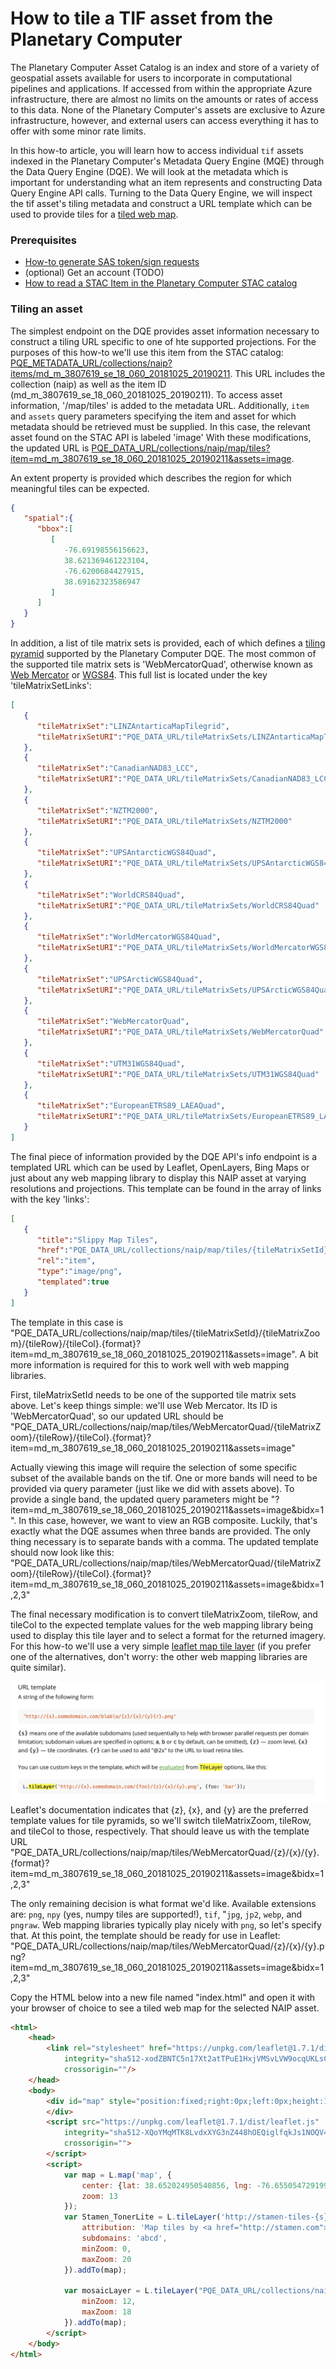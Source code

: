# How to tile a TIF asset from the Planetary Computer

The Planetary Computer Asset Catalog is an index and store of a variety of geospatial assets available for users to incorporate in computational pipelines and applications.
If accessed from within the appropriate Azure infrastructure, there are almost no limits on the amounts or rates of access to this data.
None of the Planetary Computer's assets are exclusive to Azure infrastructure, however, and external users can access everything it has to offer with some minor rate limits.

In this how-to article, you will learn how to access individual `tif` assets indexed in the Planetary Computer's Metadata Query Engine (MQE) through the Data Query Engine (DQE).
We will look at the metadata which is important for understanding what an item represents and constructing Data Query Engine API calls.
Turning to the Data Query Engine, we will inspect the tif asset's tiling metadata and construct a URL template which can be used to provide tiles for a  [tiled web map](https://en.wikipedia.org/wiki/Tiled_web_map).


### Prerequisites

- [How-to generate SAS token/sign requests](./how-to-generate-sas-token-sign-requests.md)
- (optional) Get an account (TODO)
- [How to read a STAC Item in the Planetary Computer STAC catalog](./how-to-preview-stac-entry.md)


### Tiling an asset

The simplest endpoint on the DQE provides asset information necessary to construct a tiling URL specific to one of hte supported projections.
For the purposes of this how-to we'll use this item from the STAC catalog: [PQE_METADATA_URL/collections/naip?items/md_m_3807619_se_18_060_20181025_20190211](PQE_METADATA_URL/collections/naip/items/md_m_3807619_se_18_060_20181025_20190211).
This URL includes the collection (naip) as well as the item ID (md_m_3807619_se_18_060_20181025_20190211).
To access asset information, '/map/tiles' is added to the metadata URL.
Additionally, `item` and `assets` query parameters specifying the item and asset for which metadata should be retrieved must be supplied.
In this case, the relevant asset found on the STAC API is labeled 'image'
With these modifications, the updated URL is [PQE_DATA_URL/collections/naip/map/tiles?item=md_m_3807619_se_18_060_20181025_20190211&assets=image](PQE_DATA_URL/collections/naip/map/tiles?item=md_m_3807619_se_18_060_20181025_20190211&assets=image).

An extent property is provided which describes the region for which meaningful tiles can be expected.
```json
{
   "spatial":{
      "bbox":[
         [
            -76.69198556156623,
            38.621369461223104,
            -76.6200684427915,
            38.69162323586947
         ]
      ]
   }
}
```

In addition, a list of tile matrix sets is provided, each of which defines a [tiling pyramid](https://northstar-www.dartmouth.edu/doc/idl/html_6.2/Image_Tiling.html) supported by the Planetary Computer DQE.
The most common of the supported tile matrix sets is 'WebMercatorQuad', otherwise known as [Web Mercator](https://en.wikipedia.org/wiki/Web_Mercator_projection) or [WGS84](https://spatialreference.org/ref/sr-org/epsg3857-wgs84-web-mercator-auxiliary-sphere/).
This full list is located under the key 'tileMatrixSetLinks':
```json
[
   {
      "tileMatrixSet":"LINZAntarticaMapTilegrid",
      "tileMatrixSetURI":"PQE_DATA_URL/tileMatrixSets/LINZAntarticaMapTilegrid"
   },
   {
      "tileMatrixSet":"CanadianNAD83_LCC",
      "tileMatrixSetURI":"PQE_DATA_URL/tileMatrixSets/CanadianNAD83_LCC"
   },
   {
      "tileMatrixSet":"NZTM2000",
      "tileMatrixSetURI":"PQE_DATA_URL/tileMatrixSets/NZTM2000"
   },
   {
      "tileMatrixSet":"UPSAntarcticWGS84Quad",
      "tileMatrixSetURI":"PQE_DATA_URL/tileMatrixSets/UPSAntarcticWGS84Quad"
   },
   {
      "tileMatrixSet":"WorldCRS84Quad",
      "tileMatrixSetURI":"PQE_DATA_URL/tileMatrixSets/WorldCRS84Quad"
   },
   {
      "tileMatrixSet":"WorldMercatorWGS84Quad",
      "tileMatrixSetURI":"PQE_DATA_URL/tileMatrixSets/WorldMercatorWGS84Quad"
   },
   {
      "tileMatrixSet":"UPSArcticWGS84Quad",
      "tileMatrixSetURI":"PQE_DATA_URL/tileMatrixSets/UPSArcticWGS84Quad"
   },
   {
      "tileMatrixSet":"WebMercatorQuad",
      "tileMatrixSetURI":"PQE_DATA_URL/tileMatrixSets/WebMercatorQuad"
   },
   {
      "tileMatrixSet":"UTM31WGS84Quad",
      "tileMatrixSetURI":"PQE_DATA_URL/tileMatrixSets/UTM31WGS84Quad"
   },
   {
      "tileMatrixSet":"EuropeanETRS89_LAEAQuad",
      "tileMatrixSetURI":"PQE_DATA_URL/tileMatrixSets/EuropeanETRS89_LAEAQuad"
   }
]
```

The final piece of information provided by the DQE API's info endpoint is a templated URL which can be used by Leaflet, OpenLayers, Bing Maps or just about any web mapping library to display this NAIP asset at varying resolutions and projections.
This template can be found in the array of links with the key 'links':
```json
[
   {
      "title":"Slippy Map Tiles",
      "href":"PQE_DATA_URL/collections/naip/map/tiles/{tileMatrixSetId}/{tileMatrixZoom}/{tileRow}/{tileCol}.{format}?item=md_m_3807619_se_18_060_20181025_20190211&assets=image",
      "rel":"item",
      "type":"image/png",
      "templated":true
   }
]
```

The template in this case is "PQE_DATA_URL/collections/naip/map/tiles/{tileMatrixSetId}/{tileMatrixZoom}/{tileRow}/{tileCol}.{format}?item=md_m_3807619_se_18_060_20181025_20190211&assets=image".
A bit more information is required for this to work well with web mapping libraries.

First, tileMatrixSetId needs to be one of the supported tile matrix sets above.
Let's keep things simple: we'll use Web Mercator.
Its ID is 'WebMercatorQuad', so our updated URL should be "PQE_DATA_URL/collections/naip/map/tiles/WebMercatorQuad/{tileMatrixZoom}/{tileRow}/{tileCol}.{format}?item=md_m_3807619_se_18_060_20181025_20190211&assets=image"

Actually viewing this image will require the selection of some specific subset of the available bands on the tif.
One or more bands will need to be provided via query parameter (just like we did with assets above).
To provide a single band, the updated query parameters might be "?item=md_m_3807619_se_18_060_20181025_20190211&assets=image&bidx=1".
In this case, however, we want to view an RGB composite.
Luckily, that's exactly what the DQE assumes when three bands are provided.
The only thing necessary is to separate bands with a comma.
The updated template should now look like this: "PQE_DATA_URL/collections/naip/map/tiles/WebMercatorQuad/{tileMatrixZoom}/{tileRow}/{tileCol}.{format}?item=md_m_3807619_se_18_060_20181025_20190211&assets=image&bidx=1,2,3"

The final necessary modification is to convert tileMatrixZoom, tileRow, and tileCol to the expected template values for the web mapping library being used to display this tile layer and to select a format for the returned imagery.
For this how-to we'll use a very simple [leaflet map tile layer](https://leafletjs.com/reference-1.7.1.html#tilelayer) (if you prefer one of the alternatives, don't worry: the other web mapping libraries are quite similar).

![Leaflet tile layer docs](images/leaflet-tile-layer-docs.png)
Leaflet's documentation indicates that {z}, {x}, and {y} are the preferred template values for tile pyramids, so we'll switch tileMatrixZoom, tileRow, and tileCol to those, respectively.
That should leave us with the template URL "PQE_DATA_URL/collections/naip/map/tiles/WebMercatorQuad/{z}/{x}/{y}.{format}?item=md_m_3807619_se_18_060_20181025_20190211&assets=image&bidx=1,2,3"

The only remaining decision is what format we'd like.
Available extensions are: `png`, `npy` (yes, numpy tiles are supported!), `tif`, "`jpg`, `jp2`, `webp`, and `pngraw`.
Web mapping libraries typically play nicely with `png`, so let's specify that.
At this point, the template should be ready for use in Leaflet: "PQE_DATA_URL/collections/naip/map/tiles/WebMercatorQuad/{z}/{x}/{y}.png?item=md_m_3807619_se_18_060_20181025_20190211&assets=image&bidx=1,2,3"

Copy the HTML below into a new file named "index.html" and open it with your browser of choice to see a tiled web map for the selected NAIP asset.

```html
<html>
    <head>
        <link rel="stylesheet" href="https://unpkg.com/leaflet@1.7.1/dist/leaflet.css"
            integrity="sha512-xodZBNTC5n17Xt2atTPuE1HxjVMSvLVW9ocqUKLsCC5CXdbqCmblAshOMAS6/keqq/sMZMZ19scR4PsZChSR7A=="
            crossorigin=""/>
    </head>
    <body>
        <div id="map" style="position:fixed;right:0px;left:0px;height:100%;">
        </div>
        <script src="https://unpkg.com/leaflet@1.7.1/dist/leaflet.js"
            integrity="sha512-XQoYMqMTK8LvdxXYG3nZ448hOEQiglfqkJs1NOQV44cWnUrBc8PkAOcXy20w0vlaXaVUearIOBhiXZ5V3ynxwA=="
            crossorigin="">
        </script>
        <script>
            var map = L.map('map', {
                center: {lat: 38.652024950540856, lng: -76.65505472919905},
                zoom: 13
            });
            var Stamen_TonerLite = L.tileLayer('http://stamen-tiles-{s}.a.ssl.fastly.net/toner-lite/{z}/{x}/{y}.png', {
                attribution: 'Map tiles by <a href="http://stamen.com">Stamen Design</a>, <a href="http://creativecommons.org/licenses/by/3.0">CC BY 3.0</a> &mdash; Map data &copy; <a href="http://www.openstreetmap.org/copyright">OpenStreetMap</a>',
                subdomains: 'abcd',
                minZoom: 0,
                maxZoom: 20
            }).addTo(map);

            var mosaicLayer = L.tileLayer("PQE_DATA_URL/collections/naip/map/tiles/WebMercatorQuad/{z}/{x}/{y}.png?item=md_m_3807619_se_18_060_20181025_20190211&assets=image&bidx=1,2,3", {
                minZoom: 12,
                maxZoom: 18
            }).addTo(map);
        </script>
    </body>
</html>
```
